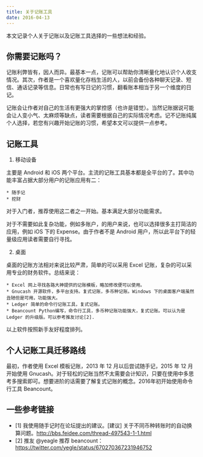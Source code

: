 ```yaml
---
title: 关于记账工具
date: 2016-04-13
---
```


本文记录个人关于记账以及记账工具选择的一些想法和经验。

## 你需要记账吗？

记账利弊皆有，因人而异。最基本一点，记账可以帮助你清晰量化地认识个人收支情况。其次，作者是一个喜欢量化存档生活的人，以前会备份各种聊天记录、短信、通话记录等信息。日常也有写日记的习惯，翻看账本相当于另一个维度的日记。

记账会让作者对自己的生活有更强大的掌控感（也许是错觉）。当然记账据说可能会让人变小气、太麻烦等缺点，读者需要根据自己的实际情况考虑。记不记账纯属个人选择，若您有兴趣开始记账的习惯，希望本文可以提供一点参考。

## 记账工具

1. 移动设备

主要是 Android 和 iOS 两个平台。主流的记账工具基本都是全平台的了。其中功能丰富占据大部分用户的记账应用有二：

    * 随手记
    * 挖财

对于入门者，推荐使用这二者之一开始。基本满足大部分功能需求。

对于不需要如此复杂功能，例如多账户，的用户来说，也可以选择很多主打简洁的应用，例如 iOS 下的 Expense。由于作者不是 Android 用户，所以此平台下的轻量级应用读者需要自行寻找。

2. 桌面

桌面的记账方法相对来说比较严肃，简单的可以采用 Excel 记账，复杂的可以采用专业的财务软件。总结来说：

    * Excel 网上寻找各路大神提供的记账模板，略加修改便可以使用。
    * Gnucash 开源软件，多平台支持。复式记账，多币种记账。Windows 下的桌面客户端虽然丑陋但是可用，功能强大。
    * Ledger 简单的命令行记账工具，复式记账。
    * Beancount Python编写，命令行工具，多币种记账功能强大，复式记账。可以认为是 Ledger 的升级版。可以参考推友讨论[2].

以上软件按照新手友好程度排列。

## 个人记账工具迁移路线

最初，作者使用 Excel 模板记账，2013 年 12 月以后尝试随手记，2015 年 12 月开始使用 Gnucash。对于轻松的记账当然不太需要会计知识，只要在使用中多思考多搜索即可。想要进阶的话需要了解复式记账的概念。2016年初开始使用命令行工具 Beancount。

## 一些参考链接
- [1] 我使用随手记时在论坛提出的建议。[建议] 关于不同币种转账时的自动换算问题。<http://bbs.feidee.com/thread-497543-1-1.html>
- [2] 推友 @yeagle 推荐 beancount：<https://twitter.com/yegle/status/670270367231946752>
